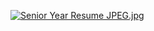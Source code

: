 [![Senior Year Resume JPEG.jpg](https://s27.postimg.org/fclzjxogz/Senior_Year_Resume_JPEG.jpg)](https://postimg.org/image/m32gtdbmn/)